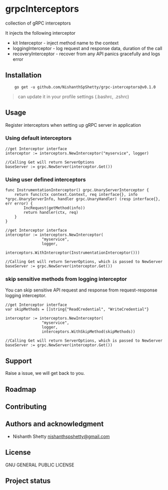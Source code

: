 # grpcInterceptors


collection of gRPC interceptors 

It injects the following interceptor

* kit Interceptor - inject method name to the context
* loggingInterceptor - log request and response data, duration of the call
* recoveryInterceptor - recover from any API panics gracefully and logs error

## Installation

```
    go get -u github.com/NishanthSpShetty/grpc-interceptors@v0.1.0
```


> can update it in your profile settings (.bashrc, .zshrc)

## Usage

Register interceptors when setting up gRPC server in application

### Using default interceptors

```
//get Interceptor interface
interceptor := interceptors.NewInterceptor("myservice", logger)

//Calling Get will return ServerOptions
baseServer := grpc.NewServer(interceptor.Get())
```

### Using user defined interceptors
```
func InstrumentationInterceptor() grpc.UnaryServerInterceptor {
	return func(ctx context.Context, req interface{}, info *grpc.UnaryServerInfo, handler grpc.UnaryHandler) (resp interface{}, err error) {
		IncRequest(getMethod(info))
		return handler(ctx, req)
	}
}

//get Interceptor interface
interceptor := interceptors.NewInterceptor(
				"myservice",
 				logger,
                  		interceptors.WithInterceptor(InstrumentationInterceptor()))

//Calling Get will return ServerOptions, which is passed to NewServer
baseServer := grpc.NewServer(interceptor.Get())
```

### skip sensitive methods from logging interceptor

You can skip sensitive API request and response from request-response logging interceptor.
```
//get Interceptor interface
var skipMethods = []string{"ReadCredential", "WriteCredential"}

interceptor := interceptors.NewInterceptor(
				"myservice",
 				logger,
				interceptors.WithSkipMethod(skipMethods))

//Calling Get will return ServerOptions, which is passed to NewServer
baseServer := grpc.NewServer(interceptor.Get())
```

## Support
Raise a issue, we will get back to you.

## Roadmap

## Contributing

## Authors and acknowledgment

* Nishanth Shetty <nishanthspshetty@gmail.com>

## License

   GNU GENERAL PUBLIC LICENSE


## Project status
    
    
